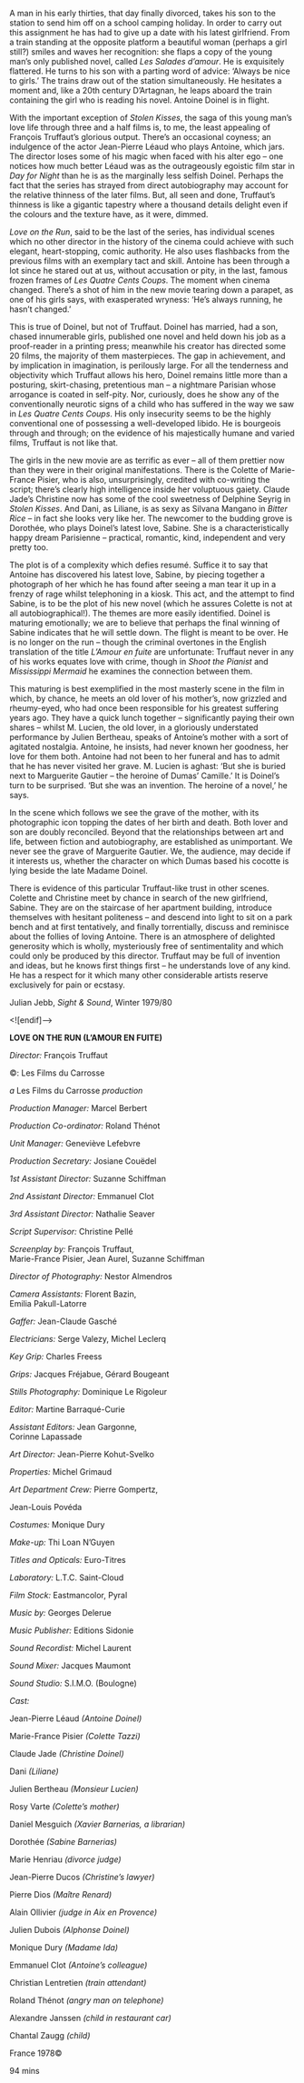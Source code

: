 

A man in his early thirties, that day finally divorced, takes his son to the station to send him off on a school camping holiday. In order to carry out this assignment he has had to give up a date with his latest girlfriend. From a train standing at the opposite platform a beautiful woman (perhaps a girl still?) smiles and waves her recognition: she flaps a copy of the young man’s only published novel, called _Les Salades d’amour_. He is exquisitely flattered. He turns to his son with a parting word of advice: ‘Always be nice to girls.’  The trains draw out of the station simultaneously. He hesitates a moment and, like a 20th century D’Artagnan, he leaps aboard the train containing the girl who is reading his novel. Antoine Doinel is in flight.

With the important exception of _Stolen Kisses_, the saga of this young man’s love life through three and a half films is, to me, the least appealing of François Truffaut’s glorious output. There’s an occasional coyness; an indulgence of the actor Jean-Pierre Léaud who plays Antoine, which jars. The director loses some of his magic when faced with his alter ego – one notices how much better Léaud was as the outrageously egoistic film star in _Day for Night_ than he is as the marginally less selfish Doinel. Perhaps the fact that the series has strayed from direct autobiography may account for the relative thinness of the later films. But, all seen and done, Truffaut’s thinness is like a gigantic tapestry where a thousand details delight even if the colours and the texture have, as it were, dimmed.

_Love on the Run_, said to be the last of the series, has individual scenes which no other director in the history of the cinema could achieve with such elegant, heart-stopping, comic authority. He also uses flashbacks from the previous films with an exemplary tact and skill. Antoine has been through a lot since he stared out at us, without accusation or pity, in the last, famous frozen frames of _Les Quatre Cents Coups_. The moment when cinema changed. There’s a shot of him in the new movie tearing down a parapet, as one of his girls says, with exasperated wryness: ‘He’s always running, he hasn’t changed.’

This is true of Doinel, but not of Truffaut. Doinel has married, had a son, chased innumerable girls, published one novel and held down his job as a proof-reader in a printing press; meanwhile his creator has directed some 20 films, the majority of them masterpieces. The gap in achievement, and by implication in imagination, is perilously large. For all the tenderness and objectivity which Truffaut allows his hero, Doinel remains little more than a posturing, skirt-chasing, pretentious man – a nightmare Parisian whose arrogance is coated in self-pity. Nor, curiously, does he show any of the conventionally neurotic signs of a child who has suffered in the way we saw in _Les Quatre Cents Coups_. His only insecurity seems to be the highly conventional one of possessing a well-developed libido. He is bourgeois through and through; on the evidence of his majestically humane and varied films, Truffaut is not like that.

The girls in the new movie are as terrific as ever – all of them prettier now than they were in their original manifestations. There is the Colette of Marie-France Pisier, who is also, unsurprisingly, credited with co-writing the script; there’s clearly high intelligence inside her voluptuous gaiety. Claude Jade’s Christine now has some of the cool sweetness of Delphine Seyrig in _Stolen Kisses_.  And Dani, as Liliane, is as sexy as Silvana Mangano in _Bitter Rice_ – in fact she looks very like her. The newcomer to the budding grove is Dorothée, who plays Doinel’s latest love, Sabine. She is a characteristically happy dream Parisienne – practical, romantic, kind, independent and very pretty too.

The plot is of a complexity which defies resumé. Suffice it to say that Antoine has discovered his latest love, Sabine, by piecing together a photograph of her which he has found after seeing a man tear it up in a frenzy of rage whilst telephoning in a kiosk. This act, and the attempt to find Sabine, is to be the plot of his new novel (which he assures Colette is not at all autobiographical!). The themes are more easily identified. Doinel is maturing emotionally; we are to believe that perhaps the final winning of Sabine indicates that he will settle down. The flight is meant to be over. He is no longer on the run – though the criminal overtones in the English translation of the title _L’Amour en fuite_ are unfortunate: Truffaut never in any of his works equates love with crime, though in _Shoot the Pianist_ and _Mississippi Mermaid_ he examines the connection between them.

This maturing is best exemplified in the most masterly scene in the film in which, by chance, he meets an old lover of his mother’s, now grizzled and rheumy-eyed, who had once been responsible for his greatest suffering years ago. They have a quick lunch together – significantly paying their own shares – whilst M. Lucien, the old lover, in a gloriously understated performance by Julien Bertheau, speaks of Antoine’s mother with a sort of agitated nostalgia. Antoine, he insists, had never known her goodness, her love for them both. Antoine had not been to her funeral and has to admit that he has never visited her grave. M. Lucien is aghast: ‘But she is buried next to Marguerite Gautier – the heroine of Dumas’ Camille.’ It is Doinel’s turn to be surprised. ‘But she was an invention. The heroine of a novel,’ he says.

In the scene which follows we see the grave of the mother, with its photographic icon topping the dates of her birth and death. Both lover and son are doubly reconciled. Beyond that the relationships between art and life, between fiction and autobiography, are established as unimportant. We never see the grave of Marguerite Gautier. We, the audience, may decide if it interests us, whether the character on which Dumas based his cocotte is lying beside the late Madame Doinel.

There is evidence of this particular Truffaut-like trust in other scenes. Colette and Christine meet by chance in search of the new girlfriend, Sabine. They are on the staircase of her apartment building, introduce themselves with hesitant politeness – and descend into light to sit on a park bench and at first tentatively, and finally torrentially, discuss and reminisce about the follies of loving Antoine. There is an atmosphere of delighted generosity which is wholly, mysteriously free of sentimentality and which could only be produced by this director. Truffaut may be full of invention and ideas, but he knows first things first – he understands love of any kind. He has a respect for it which many other considerable artists reserve exclusively for pain or ecstasy.

Julian Jebb, _Sight & Sound_, Winter 1979/80

<![endif]-->

**LOVE ON THE RUN (L’AMOUR EN FUITE)**

_Director:_ François Truffaut

©:  Les Films du Carrosse

_a_ Les Films du Carrosse _production_

_Production Manager:_ Marcel Berbert

_Production Co-ordinator:_ Roland Thénot

_Unit Manager:_ Geneviève Lefebvre

_Production Secretary:_ Josiane Couëdel

_1st Assistant Director:_ Suzanne Schiffman

_2nd Assistant Director:_ Emmanuel Clot

_3rd Assistant Director:_ Nathalie Seaver

_Script Supervisor:_ Christine Pellé

_Screenplay by:_ François Truffaut,  
Marie-France Pisier, Jean Aurel, Suzanne Schiffman

_Director of Photography:_ Nestor Almendros

_Camera Assistants:_ Florent Bazin,  
Emilia Pakull-Latorre

_Gaffer:_ Jean-Claude Gasché

_Electricians:_ Serge Valezy, Michel Leclerq

_Key Grip:_ Charles Freess

_Grips:_ Jacques Fréjabue, Gérard Bougeant

_Stills Photography:_ Dominique Le Rigoleur

_Editor:_ Martine Barraqué-Curie

_Assistant Editors:_ Jean Gargonne,  
Corinne Lapassade

_Art Director:_ Jean-Pierre Kohut-Svelko

_Properties:_ Michel Grimaud

_Art Department Crew:_ Pierre Gompertz,

Jean-Louis Povéda

_Costumes:_ Monique Dury

_Make-up:_ Thi Loan N’Guyen

_Titles and Opticals:_ Euro-Titres

_Laboratory:_ L.T.C. Saint-Cloud

_Film Stock:_ Eastmancolor, Pyral

_Music by:_ Georges Delerue

_Music Publisher:_ Editions Sidonie

_Sound Recordist:_ Michel Laurent

_Sound Mixer:_ Jacques Maumont

_Sound Studio:_ S.I.M.O. (Boulogne)

_Cast:_

Jean-Pierre Léaud _(Antoine Doinel)_

Marie-France Pisier _(Colette Tazzi)_

Claude Jade _(Christine Doinel)_

Dani _(Liliane)_

Julien Bertheau _(Monsieur Lucien)_

Rosy Varte _(Colette’s mother)_

Daniel Mesguich _(Xavier Barnerias, a librarian)_

Dorothée _(Sabine Barnerias)_

Marie Henriau _(divorce judge)_

Jean-Pierre Ducos _(Christine’s lawyer)_

Pierre Dios _(Maître Renard)_

Alain Ollivier _(judge in Aix en Provence)_

Julien Dubois _(Alphonse Doinel)_

Monique Dury _(Madame Ida)_

Emmanuel Clot _(Antoine’s colleague)_

Christian Lentretien _(train attendant)_

Roland Thénot _(angry man on telephone)_

Alexandre Janssen _(child in restaurant car)_

Chantal Zaugg _(child)_

France 1978©

94 mins
<!--stackedit_data:
eyJoaXN0b3J5IjpbLTE1MjkwNDgxOTldfQ==
-->